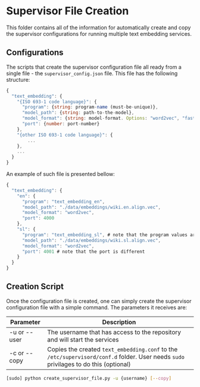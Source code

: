 # Supervisor File Creation

This folder contains all of the information for automatically create and copy the
supervisor configurations for running multiple text embedding services.

## Configurations

The scripts that create the supervisor configuration file all ready from a single
file - the `supervisor_config.json` file. This file has the following structure:


```js
{
  "text_embedding": {
    "{ISO 693-1 code language}": {
      "program": {string: program-name (must-be-unique)},
      "model_path": {string: path-to-the-model},
      "model_format": {string: model-format. Options: "word2vec", "fasttext"},
      "port": {number: port-number}
    },
    "{other ISO 693-1 code language}": {
        ...
    },
    ...
  }
}
```

An example of such file is presented bellow:
```js
{
  "text_embedding": {
    "en": {
      "program": "text_embedding_en",
      "model_path": "./data/embeddings/wiki.en.align.vec",
      "model_format": "word2vec",
      "port": 4000
    },
    "sl": {
      "program": "text_embedding_sl", # note that the program values are different
      "model_path": "./data/embeddings/wiki.sl.align.vec",
      "model_format": "word2vec",
      "port": 4001 # note that the port is different
    }
  }
}
```

## Creation Script

Once the configuration file is created, one can simply create the supervisor configuration
file with a simple command. The parameters it receives are:

| Parameter    | Description                                                                                                                          |
| ------------ | ------------------------------------------------------------------------------------------------------------------------------------ |
| -u or --user | The username that has access to the repository and will start the services                                                           |
| -c or --copy | Copies the created `text_embedding.conf` to the `/etc/supervisord/conf.d` folder. User needs `sudo` privilages to do this (optional) |

```bash
[sudo] python create_supervisor_file.py -u {username} [--copy]
```

